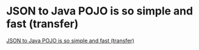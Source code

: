 # JSON to Java POJO is so simple and fast (transfer)
[JSON to Java POJO is so simple and fast (transfer)](https://aiwithcloud.com/2022/09/16/json_to_java_pojo_is_so_simple_and_fast_transfer/)